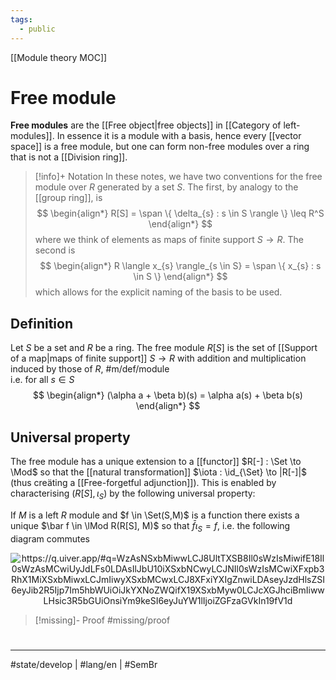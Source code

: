 ```yaml
---
tags:
  - public
---
```

[[Module theory MOC]] 
# Free module

**Free modules** are the [[Free object|free objects]] in [[Category of left-modules]].
In essence it is a module with a basis, hence every [[vector space]] is a free module, 
but one can form non-free modules over a ring that is not a [[Division ring]].

> [!info]+ Notation
> In these notes, we have two conventions for the free module over $R$ generated by a set $S$.
> The first, by analogy to the [[group ring]], is
> $$
> \begin{align*}
> R[S] = \span \{ \delta_{s} : s \in S \rangle \} \leq R^S
> \end{align*}
> $$
> where we think of elements as maps of finite support $S \to R$.
> The second is
> $$
> \begin{align*}
> R \langle x_{s} \rangle_{s \in S}  = \span \{ x_{s} : s \in S \} 
> \end{align*}
> $$
> which allows for the explicit naming of the basis to be used.

## Definition

Let $S$ be a set and $R$ be a ring.
The free module $R[S]$ is the set of [[Support of a map|maps of finite support]] $S \to R$ with addition and multiplication induced by those of $R$, #m/def/module  
i.e. for all $s \in S$
$$
\begin{align*}
(\alpha a + \beta b)(s) = \alpha a(s) + \beta b(s)
\end{align*}
$$
## Universal property

The free module has a unique extension to a [[functor]] $R[-] : \Set \to \Mod$ so that the [[natural transformation]] $\iota : \id_{\Set} \to |R[-]|$ (thus creäting a [[Free-forgetful adjunction]]).
This is enabled by characterising $(R[S], \iota_{S})$ by the following universal property:

If $M$ is a left $R$ module and $f \in \Set(S,M)$ is a function 
there exists a unique $\bar f \in \lMod R(R[S], M)$ so that $\bar f \iota_{S} = f$,
i.e. the following diagram commutes

<p align="center"><img align="center" src="https://i.upmath.me/svg/%0A%5Cusetikzlibrary%7Bcalc%7D%0A%5Cusetikzlibrary%7Bdecorations.pathmorphing%7D%0A%5Ctikzset%7Bcurve%2F.style%3D%7Bsettings%3D%7B%231%7D%2Cto%20path%3D%7B(%5Ctikztostart)%0A%20%20%20%20..%20controls%20(%24(%5Ctikztostart)!%5Cpv%7Bpos%7D!(%5Ctikztotarget)!%5Cpv%7Bheight%7D!270%3A(%5Ctikztotarget)%24)%0A%20%20%20%20and%20(%24(%5Ctikztostart)!1-%5Cpv%7Bpos%7D!(%5Ctikztotarget)!%5Cpv%7Bheight%7D!270%3A(%5Ctikztotarget)%24)%0A%20%20%20%20..%20(%5Ctikztotarget)%5Ctikztonodes%7D%7D%2C%0A%20%20%20%20settings%2F.code%3D%7B%5Ctikzset%7Bquiver%2F.cd%2C%231%7D%0A%20%20%20%20%20%20%20%20%5Cdef%5Cpv%23%231%7B%5Cpgfkeysvalueof%7B%2Ftikz%2Fquiver%2F%23%231%7D%7D%7D%2C%0A%20%20%20%20quiver%2F.cd%2Cpos%2F.initial%3D0.35%2Cheight%2F.initial%3D0%7D%0A%5Ctikzset%7Btail%20reversed%2F.code%3D%7B%5Cpgfsetarrowsstart%7Btikzcd%20to%7D%7D%7D%0A%5Ctikzset%7B2tail%2F.code%3D%7B%5Cpgfsetarrowsstart%7BImplies%5Breversed%5D%7D%7D%7D%0A%5Ctikzset%7B2tail%20reversed%2F.code%3D%7B%5Cpgfsetarrowsstart%7BImplies%7D%7D%7D%0A%5Ctikzset%7Bno%20body%2F.style%3D%7B%2Ftikz%2Fdash%20pattern%3Don%200%20off%201mm%7D%7D%0A%25%20https%3A%2F%2Fq.uiver.app%2F%23q%3DWzAsNSxbMiwwLCJ8UltTXSB8Il0sWzIsMiwifE18Il0sWzAsMCwiUyJdLFs0LDAsIlJbU10iXSxbNCwyLCJNIl0sWzIsMCwiXFxpb3RhX1MiXSxbMiwxLCJmIiwyXSxbMCwxLCJ8XFxiYXIgZnwiLDAseyJzdHlsZSI6eyJib2R5Ijp7Im5hbWUiOiJkYXNoZWQifX19XSxbMyw0LCJcXGJhciBmIiwwLHsic3R5bGUiOnsiYm9keSI6eyJuYW1lIjoiZGFzaGVkIn19fV1d%0A%5Cbegin%7Btikzcd%7D%5Bampersand%20replacement%3D%5C%26%5D%0A%09S%20%5C%26%5C%26%20%7B%7CR%5BS%5D%20%7C%7D%20%5C%26%5C%26%20%7BR%5BS%5D%7D%20%5C%5C%0A%09%5C%5C%0A%09%5C%26%5C%26%20%7B%7CM%7C%7D%20%5C%26%5C%26%20M%0A%09%5Carrow%5B%22%7B%5Ciota_S%7D%22%2C%20from%3D1-1%2C%20to%3D1-3%5D%0A%09%5Carrow%5B%22f%22'%2C%20from%3D1-1%2C%20to%3D3-3%5D%0A%09%5Carrow%5B%22%7B%7C%5Cbar%20f%7C%7D%22%2C%20dashed%2C%20from%3D1-3%2C%20to%3D3-3%5D%0A%09%5Carrow%5B%22%7B%5Cbar%20f%7D%22%2C%20dashed%2C%20from%3D1-5%2C%20to%3D3-5%5D%0A%5Cend%7Btikzcd%7D%0A#invert" alt="https://q.uiver.app/#q=WzAsNSxbMiwwLCJ8UltTXSB8Il0sWzIsMiwifE18Il0sWzAsMCwiUyJdLFs0LDAsIlJbU10iXSxbNCwyLCJNIl0sWzIsMCwiXFxpb3RhX1MiXSxbMiwxLCJmIiwyXSxbMCwxLCJ8XFxiYXIgZnwiLDAseyJzdHlsZSI6eyJib2R5Ijp7Im5hbWUiOiJkYXNoZWQifX19XSxbMyw0LCJcXGJhciBmIiwwLHsic3R5bGUiOnsiYm9keSI6eyJuYW1lIjoiZGFzaGVkIn19fV1d" /></p>

> [!missing]- Proof
> #missing/proof

#
---
#state/develop | #lang/en | #SemBr
